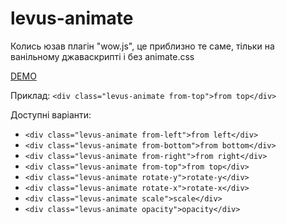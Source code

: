 
# levus-animate

Колись юзав плагін "wow.js", це приблизно те саме, тільки на ванільному джаваскрипті і без animate.css

[DEMO](https://lvivduncan.github.io/levus-animate/)

Приклад: ```<div class="levus-animate from-top">from top</div>```

Доступні варіанти:

* ```<div class="levus-animate from-left">from left</div>```
* ```<div class="levus-animate from-bottom">from bottom</div>```
* ```<div class="levus-animate from-right">from right</div>```
* ```<div class="levus-animate from-top">from top</div>```
* ```<div class="levus-animate rotate-y">rotate-y</div>```
* ```<div class="levus-animate rotate-x">rotate-x</div>```
* ```<div class="levus-animate scale">scale</div>```
* ```<div class="levus-animate opacity">opacity</div>```
